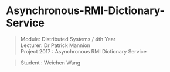 # Asynchronous-RMI-Dictionary-Service
> Module: Distributed Systems / 4th Year  
> Lecturer: Dr Patrick Mannion  
> Project 2017 : Asynchronous RMI Dictionary Service

> Student : Weichen Wang
